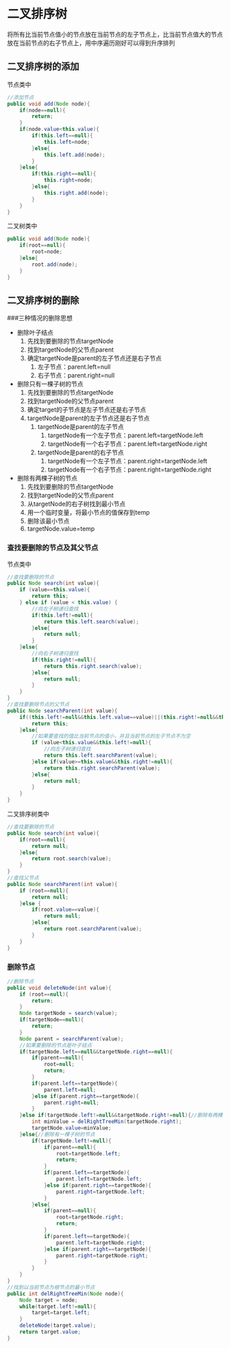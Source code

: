 # 二叉排序树

将所有比当前节点值小的节点放在当前节点的左子节点上，比当前节点值大的节点放在当前节点的右子节点上，用中序遍历刚好可以得到升序排列

## 二叉排序树的添加

节点类中

```java
//添加节点
public void add(Node node){
    if(node==null){
        return;
    }
    if(node.value<this.value){
        if(this.left==null){
            this.left=node;
        }else{
            this.left.add(node);
        }
    }else{
        if(this.right==null){
            this.right=node;
        }else{
            this.right.add(node);
        }
    }
}
```

二叉树类中

```java
public void add(Node node){
    if(root==null){
        root=node;
    }else{
        root.add(node);
    }
}
```

## 二叉排序树的删除

###三种情况的删除思想

- 删除叶子结点
  1. 先找到要删除的节点targetNode
  2. 找到targetNode的父节点parent
  3. 确定targetNode是parent的左子节点还是右子节点
     1. 左子节点：parent.left=null
     2. 右子节点：parent.right=null
- 删除只有一棵子树的节点
  1. 先找到要删除的节点targetNode
  2. 找到targetNode的父节点parent
  3. 确定target的子节点是左子节点还是右子节点
  4. targetNode是parent的左子节点还是右子节点
     1. targetNode是parent的左子节点
        1. targetNode有一个左子节点：parent.left=targetNode.left
        2. targetNode有一个右子节点：parent.left=targetNode.right
     2. targetNode是parent的右子节点
        1. targetNode有一个左子节点：parent.right=targetNode.left
        2. targetNode有一个右子节点：parent.right=targetNode.right
- 删除有两棵子树的节点
  1. 先找到要删除的节点targetNode
  2. 找到targetNode的父节点parent
  3. 从targetNode的右子树找到最小节点
  4. 用一个临时变量，将最小节点的值保存到temp
  5. 删除该最小节点
  6. targetNode.value=temp

### 查找要删除的节点及其父节点

节点类中

```java
//查找要删除的节点
public Node search(int value){
    if (value==this.value){
        return this;
    } else if (value < this.value) {
        //向左子树递归查找
        if(this.left!=null){
            return this.left.search(value);
        }else{
            return null;
        }
    }else{
        //向右子树递归查找
        if(this.right!=null){
            return this.right.search(value);
        }else{
            return null;
        }
    }
}
//查找要删除节点的父节点
public Node searchParent(int value){
    if((this.left!=null&&this.left.value==value)||(this.right!=null&&this.right.value==value)){
        return this;
    }else{
        //如果要查找的值比当前节点的值小，并且当前节点的左子节点不为空
        if (value<this.value&&this.left!=null){
            //向左子树递归查找
            return this.left.searchParent(value);
        }else if(value>=this.value&&this.right!=null){
            return this.right.searchParent(value);
        }else{
            return null;
        }
    }
}
```

二叉排序树类中

```java
//查找要删除的节点
public Node search(int value){
    if(root==null){
        return null;
    }else{
        return root.search(value);
    }
}
//查找父节点
public Node searchParent(int value){
    if (root==null){
        return null;
    }else {
        if(root.value==value){
            return null;
        }else{
            return root.searchParent(value);
        }
    }
}
```

### 删除节点

```java
//删除节点
public void deleteNode(int value){
    if (root==null){
        return;
    }
    Node targetNode = search(value);
    if(targetNode==null){
        return;
    }
    Node parent = searchParent(value);
    //如果要删除的节点是叶子结点
    if(targetNode.left==null&&targetNode.right==null){
        if(parent==null){
            root=null;
            return;
        }
        if(parent.left==targetNode){
            parent.left=null;
        }else if(parent.right==targetNode){
            parent.right=null;
        }
    }else if(targetNode.left!=null&&targetNode.right!=null){//删除有两棵子树的节点
        int minValue = delRightTreeMin(targetNode.right);
        targetNode.value=minValue;
    }else{//删除有一棵子树的节点
        if(targetNode.left!=null){
            if(parent==null){
                root=targetNode.left;
                return;
            }
            if(parent.left==targetNode){
                parent.left=targetNode.left;
            }else if(parent.right==targetNode){
                parent.right=targetNode.left;
            }
        }else{
            if(parent==null){
                root=targetNode.right;
                return;
            }
            if(parent.left==targetNode){
                parent.left=targetNode.right;
            }else if(parent.right==targetNode){
                parent.right=targetNode.right;
            }
        }
    }
}
//找到以当前节点为根节点的最小节点
public int delRightTreeMin(Node node){
    Node target = node;
    while(target.left!=null){
        target=target.left;
    }
    deleteNode(target.value);
    return target.value;
}
```

